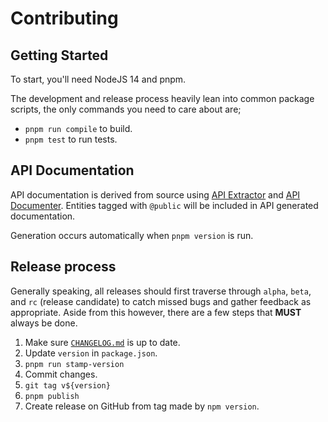 # Contributing

## Getting Started

To start, you'll need NodeJS 14 and pnpm.

The development and release process heavily lean into common package scripts, the only commands you need to care about are;

- `pnpm run compile` to build.
- `pnpm test` to run tests.

## API Documentation

API documentation is derived from source using [API Extractor](https://www.npmjs.com/package/@microsoft/api-extractor) and [API Documenter](https://www.npmjs.com/package/@microsoft/api-documenter). Entities tagged with `@public` will be included in API generated documentation.

Generation occurs automatically when `pnpm version` is run.

## Release process

Generally speaking, all releases should first traverse through `alpha`, `beta`, and `rc` (release candidate) to catch missed bugs and gather feedback as appropriate. Aside from this however, there are a few steps that **MUST** always be done.

1. Make sure [`CHANGELOG.md`](./CHANGELOG.md) is up to date.
2. Update `version` in `package.json`.
3. `pnpm run stamp-version`
4. Commit changes.
5. `git tag v${version}`
6. `pnpm publish`
7. Create release on GitHub from tag made by `npm version`.
